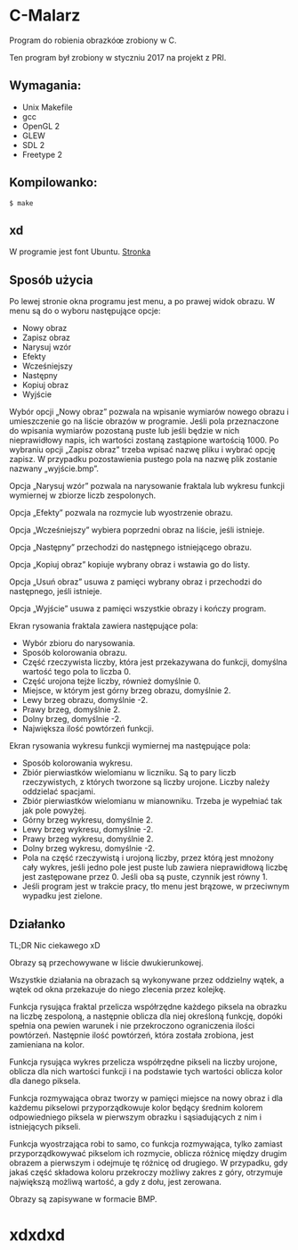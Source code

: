 # C-Malarz
Program do robienia obrazkóœ zrobiony w C.

Ten program był zrobiony w styczniu 2017 na projekt z PRI.

## Wymagania:

* Unix Makefile
* gcc
* OpenGL 2
* GLEW
* SDL 2
* Freetype 2

## Kompilowanko:
`$ make`

## xd

W programie jest font Ubuntu. [Stronka](https://design.ubuntu.com/font/)

## Sposób użycia

Po lewej stronie okna programu jest menu, a po prawej widok obrazu. W menu są do
o wyboru następujące opcje:

* Nowy obraz
* Zapisz obraz
* Narysuj wzór
* Efekty
* Wcześniejszy
* Następny
* Kopiuj obraz
* Wyjście

Wybór opcji „Nowy obraz” pozwala na wpisanie wymiarów nowego obrazu
i umieszczenie go na liście obrazów w programie. Jeśli pola przeznaczone
do wpisania wymiarów pozostaną puste lub jeśli będzie w nich nieprawidłowy
napis, ich wartości zostaną zastąpione wartością 1000. Po wybraniu opcji
„Zapisz obraz” trzeba wpisać nazwę pliku i wybrać opcję zapisz. W przypadku
pozostawienia pustego pola na nazwę plik zostanie nazwany „wyjście.bmp”.

Opcja „Narysuj wzór” pozwala na narysowanie fraktala lub wykresu funkcji
wymiernej w zbiorze liczb zespolonych.

Opcja „Efekty” pozwala na rozmycie lub wyostrzenie obrazu.

Opcja „Wcześniejszy” wybiera poprzedni obraz na liście, jeśli istnieje.

Opcja „Następny” przechodzi do następnego istniejącego obrazu.

Opcja „Kopiuj obraz” kopiuje wybrany obraz i wstawia go do listy.

Opcja „Usuń obraz” usuwa z pamięci wybrany obraz i przechodzi do następnego,
jeśli istnieje.

Opcja „Wyjście” usuwa z pamięci wszystkie obrazy i kończy program.

Ekran rysowania fraktala zawiera następujące pola:

* Wybór zbioru do narysowania.
* Sposób kolorowania obrazu.
* Część rzeczywista liczby, która jest przekazywana do funkcji, domyślna wartość
  tego pola to liczba 0.
* Część urojona tejże liczby, również domyślnie 0.
* Miejsce, w którym jest górny brzeg obrazu, domyślnie 2.
* Lewy brzeg obrazu, domyślnie -2.
* Prawy brzeg, domyślnie 2.
* Dolny brzeg, domyślnie -2.
* Największa ilość powtórzeń funkcji.

Ekran rysowania wykresu funkcji wymiernej ma następujące pola:
* Sposób kolorowania wykresu.
* Zbiór pierwiastków wielomianu w liczniku. Są to pary liczb rzeczywistych,
  z których tworzone są liczby urojone. Liczby należy oddzielać spacjami.
* Zbiór pierwiastków wielomianu w mianowniku. Trzeba je wypełniać tak jak pole
  powyżej.
* Górny brzeg wykresu, domyślnie 2.
* Lewy brzeg wykresu, domyślnie -2.
* Prawy brzeg wykresu, domyślnie 2.
* Dolny brzeg wykresu, domyślnie -2.
* Pola na część rzeczywistą i urojoną liczby, przez którą jest mnożony cały
  wykres, jeśli jedno pole jest puste lub zawiera nieprawidłową liczbę jest
  zastępowane przez 0. Jeśli oba są puste, czynnik jest równy 1.
* Jeśli program
  jest w trakcie pracy, tło menu jest brązowe, w przeciwnym wypadku jest zielone.

## Działanko

TL;DR Nic ciekawego xD

Obrazy są przechowywane w liście dwukierunkowej.

Wszystkie działania na obrazach są wykonywane przez oddzielny wątek, a wątek od
okna przekazuje do niego zlecenia przez kolejkę.

Funkcja rysująca fraktal przelicza współrzędne każdego piksela na obrazku na
liczbę zespoloną, a następnie oblicza dla niej określoną funkcję, dopóki spełnia
ona pewien warunek i nie przekroczono ograniczenia ilości powtórzeń. Następnie
ilość powtórzeń, która została zrobiona, jest zamieniana na kolor.

Funkcja rysująca wykres przelicza współrzędne pikseli na liczby urojone, oblicza
dla nich wartości funkcji i na podstawie tych wartości oblicza kolor dla danego
piksela.

Funkcja rozmywająca obraz tworzy w pamięci miejsce na nowy obraz i dla każdemu
pikselowi przyporządkowuje kolor będący średnim kolorem odpowiedniego piksela
w pierwszym obrazku i sąsiadujących z nim i istniejących pikseli.

Funkcja wyostrzająca robi to samo, co funkcja rozmywająca, tylko zamiast
przyporządkowywać pikselom ich rozmycie, oblicza różnicę między drugim obrazem
a pierwszym i odejmuje tę różnicę od drugiego. W przypadku, gdy jakaś część
składowa koloru przekroczy możliwy zakres z góry, otrzymuje największą możliwą
wartość, a gdy z dołu, jest zerowana.

Obrazy są zapisywane w formacie BMP.

# xdxdxd

